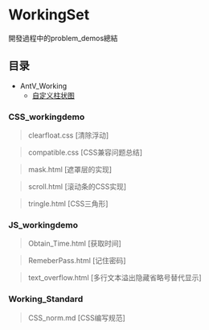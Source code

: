 # WorkingSet
開發過程中的problem_demos總結 

## 目录

- AntV_Working
    - [自定义柱状图](./AntV_Working/demo01.html)

### CSS_workingdemo

> clearfloat.css [清除浮动]

> compatible.css [CSS兼容问题总结]

> mask.html [遮罩层的实现]

> scroll.html [滚动条的CSS实现]

> tringle.html [CSS三角形]


### JS_workingdemo

> Obtain_Time.html [获取时间]

> RemeberPass.html [记住密码]

> text_overflow.html [多行文本溢出隐藏省略号替代显示]

### Working_Standard

> CSS_norm.md [CSS编写规范]